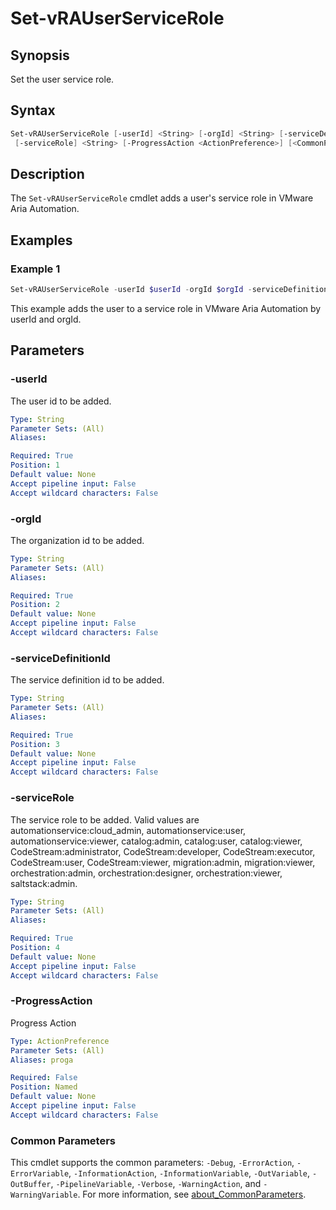 # Set-vRAUserServiceRole

## Synopsis

Set the user service role.

## Syntax

```powershell
Set-vRAUserServiceRole [-userId] <String> [-orgId] <String> [-serviceDefinitionId] <String>
 [-serviceRole] <String> [-ProgressAction <ActionPreference>] [<CommonParameters>]
```

## Description

The `Set-vRAUserServiceRole` cmdlet adds a user's service role in VMware Aria Automation.

## Examples

### Example 1

```powershell
Set-vRAUserServiceRole -userId $userId -orgId $orgId -serviceDefinitionId $serviceDefinitionId -serviceRole $serviceRole
```

This example adds the user to a service role in VMware Aria Automation by userId and orgId.

## Parameters

### -userId

The user id to be added.

```yaml
Type: String
Parameter Sets: (All)
Aliases:

Required: True
Position: 1
Default value: None
Accept pipeline input: False
Accept wildcard characters: False
```

### -orgId

The organization id to be added.

```yaml
Type: String
Parameter Sets: (All)
Aliases:

Required: True
Position: 2
Default value: None
Accept pipeline input: False
Accept wildcard characters: False
```

### -serviceDefinitionId

The service definition id to be added.

```yaml
Type: String
Parameter Sets: (All)
Aliases:

Required: True
Position: 3
Default value: None
Accept pipeline input: False
Accept wildcard characters: False
```

### -serviceRole

The service role to be added. Valid values are automationservice:cloud_admin, automationservice:user, automationservice:viewer, catalog:admin, catalog:user, catalog:viewer, CodeStream:administrator, CodeStream:developer, CodeStream:executor, CodeStream:user, CodeStream:viewer, migration:admin, migration:viewer, orchestration:admin, orchestration:designer, orchestration:viewer, saltstack:admin.

```yaml
Type: String
Parameter Sets: (All)
Aliases:

Required: True
Position: 4
Default value: None
Accept pipeline input: False
Accept wildcard characters: False
```

### -ProgressAction

Progress Action

```yaml
Type: ActionPreference
Parameter Sets: (All)
Aliases: proga

Required: False
Position: Named
Default value: None
Accept pipeline input: False
Accept wildcard characters: False
```

### Common Parameters

This cmdlet supports the common parameters: `-Debug`, `-ErrorAction`, `-ErrorVariable`, `-InformationAction`, `-InformationVariable`, `-OutVariable`, `-OutBuffer`, `-PipelineVariable`, `-Verbose`, `-WarningAction`, and `-WarningVariable`. For more information, see [about_CommonParameters](http://go.microsoft.com/fwlink/?LinkID=113216).

